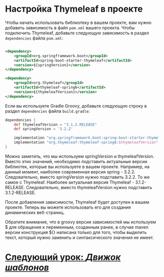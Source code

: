 # Настройка Thymeleaf в проекте

Чтобы начать использовать библиотеку в вашем проекте, вам нужно добавить зависимость в файл `pom.xml` вашего проекта. Чтобы подключить Thymeleaf, добавьте следующую зависимость в раздел `dependencies` файла `pom.xml`:

```xml 

<dependency>
    <groupId>org.springframework.boot</groupId>
    <artifactId>spring-boot-starter-thymeleaf</artifactId>
    <version>${springVersion}</version>
</dependency>

<dependency>
    <groupId>org.thymeleaf</groupId>
    <artifactId>thymeleaf-spring6</artifactId>
    <version>${thymeleafVersion}</version>
</dependency>
```

Если вы используете Gradle Groovy, добавьте следующую строку в раздел `dependencies` файла `build.gradle`:

```groovy
dependencies {
    def thymeleafVersion = "3.1.2.RELEASE"
    def springVersion = '3.2.2'

    implementation "org.springframework.boot:spring-boot-starter-thymeleaf:$springVersion"
    implementation "org.thymeleaf:thymeleaf-spring6:$thymeleafVersion"
}
```

Можно заметить, что мы используем springVersion и thymeleafVersion. Вместо этих значений, необходимо подставить актуальные версии библиотек, которые вы используете в вашем проекте. Например, на данный момент, наиболее современная версия spring - 3.2.2. Следовательно, вместо springVersion нужно подставить 3.2.2. То же самое с Thymeleaf. Наиболее актуальная версия Thymeleaf - 3.1.2-RELEASE. Следовательно, вместо thymeleafVersion нужно подставить 3.1.2-RELEASE.

После добавления зависимости, Thymeleaf будет доступен в вашем проекте. Теперь вы можете использовать его для создания динамических веб-страниц.

Обратите внимание, что в groovy версии зависимостей мы используем $ для обращения к переменным, созданным ранее, в случае maven версии конструкция ${} написана только для того, чтобы выделить текст, который нужно заменить и синтаксического значения не имеет. 

# [**Следующий урок**: *Движок шаблонов*](configure-thymeleaf.md)